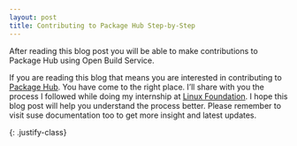 ```yaml
---
layout: post
title: Contributing to Package Hub Step-by-Step
---
```


After reading this blog post you will be able to make contributions to Package Hub using Open Build Service.

If you are reading this blog that means you are interested in contributing to [Package Hub](https://packagehub.suse.com). You have come to the right place. I’ll share with you the process I followed while doing my internship at [Linux Foundation](https://www.linuxfoundation.org/). I hope this blog post will help you understand the process better. Please remember to visit suse documentation too to get more insight and latest updates. 

{: .justify-class}

